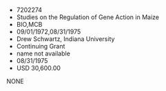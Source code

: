 * 7202274
* Studies on the Regulation of Gene Action in Maize
* BIO,MCB
* 09/01/1972,08/31/1975
* Drew Schwartz, Indiana University
* Continuing Grant
*   name not available
* 08/31/1975
* USD 30,600.00

NONE
